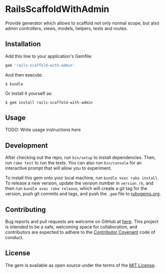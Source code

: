 # RailsScaffoldWithAdmin

Provide generator which allows to scaffold not only normal scope, but also admin controllers, views, models, helpers, tests and routes.

## Installation

Add this line to your application's Gemfile:

```ruby
gem 'rails-scaffold-with-admin'
```

And then execute:

    $ bundle

Or install it yourself as:

    $ gem install rails-scaffold-with-admin

## Usage

TODO: Write usage instructions here

## Development

After checking out the repo, run `bin/setup` to install dependencies. Then, run `rake test` to run the tests. You can also run `bin/console` for an interactive prompt that will allow you to experiment.

To install this gem onto your local machine, run `bundle exec rake install`. To release a new version, update the version number in `version.rb`, and then run `bundle exec rake release`, which will create a git tag for the version, push git commits and tags, and push the `.gem` file to [rubygems.org](https://rubygems.org).

## Contributing

Bug reports and pull requests are welcome on GitHub at [here](https://github.com/riseshia/rails-scaffold-with-admin). This project is intended to be a safe, welcoming space for collaboration, and contributors are expected to adhere to the [Contributor Covenant](http://contributor-covenant.org) code of conduct.


## License

The gem is available as open source under the terms of the [MIT License](http://opensource.org/licenses/MIT).

